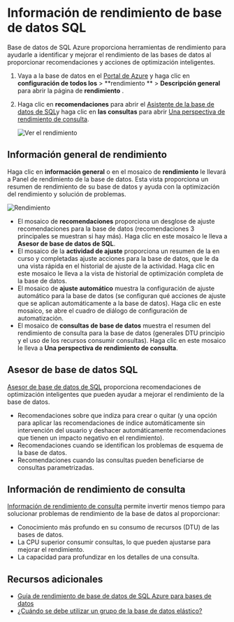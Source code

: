 <properties 
   pageTitle="Información de rendimiento de base de datos SQL Azure | Microsoft Azure" 
   description="La base de datos de SQL Azure proporciona herramientas de rendimiento para ayudarle a identificar las áreas que pueden mejorar el rendimiento de la consulta actual." 
   services="sql-database" 
   documentationCenter="" 
   authors="stevestein" 
   manager="jhubbard" 
   editor="monicar"/>

<tags
   ms.service="sql-database"
   ms.devlang="na"
   ms.topic="article"
   ms.tgt_pltfrm="na"
   ms.workload="data-management" 
   ms.date="07/19/2016"
   ms.author="sstein"/>

# <a name="sql-database-performance-insight"></a>Información de rendimiento de base de datos SQL

Base de datos de SQL Azure proporciona herramientas de rendimiento para ayudarle a identificar y mejorar el rendimiento de las bases de datos al proporcionar recomendaciones y acciones de optimización inteligentes. 

1. Vaya a la base de datos en el [Portal de Azure](http://portal.azure.com) y haga clic en **configuración de todos los** > **rendimiento **  >  **Descripción general** para abrir la página de **rendimiento** . 


2. Haga clic en **recomendaciones** para abrir el [Asistente de la base de datos de SQL](#sql-database-advisor)y haga clic en **las consultas** para abrir [Una perspectiva de rendimiento de consulta](#query-performance-insight).

    ![Ver el rendimiento](./media/sql-database-performance/entries.png)



## <a name="performance-overview"></a>Información general de rendimiento

Haga clic en **información general** o en el mosaico de **rendimiento** le llevará a Panel de rendimiento de la base de datos. Esta vista proporciona un resumen de rendimiento de su base de datos y ayuda con la optimización del rendimiento y solución de problemas. 

![Rendimiento](./media/sql-database-performance/performance.png)

- El mosaico de **recomendaciones** proporciona un desglose de ajuste recomendaciones para la base de datos (recomendaciones 3 principales se muestran si hay más). Haga clic en este mosaico le lleva a **Asesor de base de datos de SQL**. 
- El mosaico de la **actividad de ajuste** proporciona un resumen de la en curso y completadas ajuste acciones para la base de datos, que le da una vista rápida en el historial de ajuste de la actividad. Haga clic en este mosaico le lleva a la vista de historial de optimización completa de la base de datos.
- El mosaico de **ajuste automático** muestra la configuración de ajuste automático para la base de datos (se configuran qué acciones de ajuste que se aplican automáticamente a la base de datos). Haga clic en este mosaico, se abre el cuadro de diálogo de configuración de automatización.
- El mosaico de **consultas de base de datos** muestra el resumen del rendimiento de consulta para la base de datos (generales DTU principio y el uso de los recursos consumir consultas). Haga clic en este mosaico le lleva a **Una perspectiva de rendimiento de consulta**.



## <a name="sql-database-advisor"></a>Asesor de base de datos SQL


[Asesor de base de datos de SQL](sql-database-advisor.md) proporciona recomendaciones de optimización inteligentes que pueden ayudar a mejorar el rendimiento de la base de datos. 

- Recomendaciones sobre que indiza para crear o quitar (y una opción para aplicar las recomendaciones de índice automáticamente sin intervención del usuario y deshacer automáticamente recomendaciones que tienen un impacto negativo en el rendimiento).
- Recomendaciones cuando se identifican los problemas de esquema de la base de datos.
- Recomendaciones cuando las consultas pueden beneficiarse de consultas parametrizadas.




## <a name="query-performance-insight"></a>Información de rendimiento de consulta

[Información de rendimiento de consulta](sql-database-query-performance.md) permite invertir menos tiempo para solucionar problemas de rendimiento de la base de datos al proporcionar:

- Conocimiento más profundo en su consumo de recursos (DTU) de las bases de datos. 
- La CPU superior consumir consultas, lo que pueden ajustarse para mejorar el rendimiento. 
- La capacidad para profundizar en los detalles de una consulta. 


## <a name="additional-resources"></a>Recursos adicionales

- [Guía de rendimiento de base de datos de SQL Azure para bases de datos](sql-database-performance-guidance.md)
- [¿Cuándo se debe utilizar un grupo de la base de datos elástico?](sql-database-elastic-pool-guidance.md)